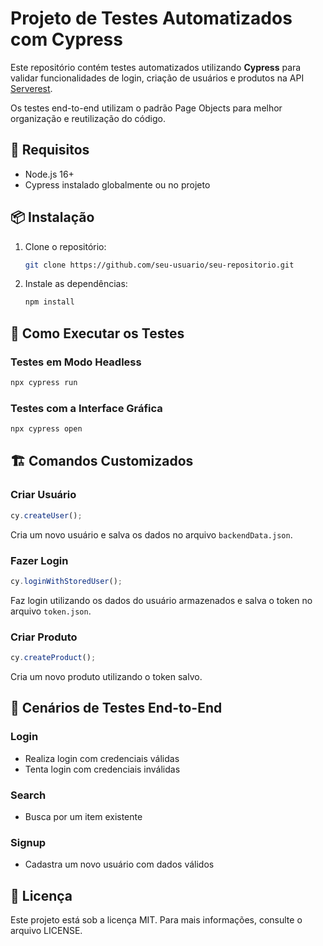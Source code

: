 # Projeto de Testes Automatizados com Cypress

Este repositório contém testes automatizados utilizando **Cypress** para validar funcionalidades de login, criação de usuários e produtos na API [Serverest](https://serverest.dev/).

Os testes end-to-end utilizam o padrão Page Objects para melhor organização e reutilização do código.

## 📌 Requisitos
- Node.js 16+
- Cypress instalado globalmente ou no projeto

## 📦 Instalação
1. Clone o repositório:
   ```sh
   git clone https://github.com/seu-usuario/seu-repositorio.git
   ```
2. Instale as dependências:
   ```sh
   npm install
   ```

## 🚀 Como Executar os Testes
### Testes em Modo Headless
```sh
npx cypress run
```

### Testes com a Interface Gráfica
```sh
npx cypress open
```

## 🏗️ Comandos Customizados
### Criar Usuário
```js
cy.createUser();
```
Cria um novo usuário e salva os dados no arquivo `backendData.json`.

### Fazer Login
```js
cy.loginWithStoredUser();
```
Faz login utilizando os dados do usuário armazenados e salva o token no arquivo `token.json`.

### Criar Produto
```js
cy.createProduct();
```
Cria um novo produto utilizando o token salvo.

## 🎯 Cenários de Testes End-to-End
### Login
- Realiza login com credenciais válidas
- Tenta login com credenciais inválidas

### Search
- Busca por um item existente

### Signup
- Cadastra um novo usuário com dados válidos

## 📄 Licença
Este projeto está sob a licença MIT. Para mais informações, consulte o arquivo LICENSE.

